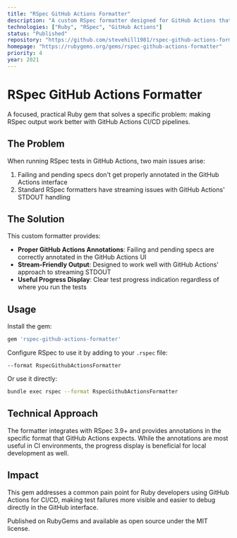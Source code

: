 ```yaml
---
title: "RSpec GitHub Actions Formatter"
description: "A custom RSpec formatter designed for GitHub Actions that provides proper test annotations and solves streaming output issues in CI environments."
technologies: ["Ruby", "RSpec", "GitHub Actions"]
status: "Published"
repository: "https://github.com/stevehill1981/rspec-github-actions-formatter"
homepage: "https://rubygems.org/gems/rspec-github-actions-formatter"
priority: 4
year: 2021
---
```


# RSpec GitHub Actions Formatter

A focused, practical Ruby gem that solves a specific problem: making RSpec output work better with GitHub Actions CI/CD pipelines.

## The Problem

When running RSpec tests in GitHub Actions, two main issues arise:
1. Failing and pending specs don't get properly annotated in the GitHub Actions interface
2. Standard RSpec formatters have streaming issues with GitHub Actions' STDOUT handling

## The Solution

This custom formatter provides:
- **Proper GitHub Actions Annotations**: Failing and pending specs are correctly annotated in the GitHub Actions UI
- **Stream-Friendly Output**: Designed to work well with GitHub Actions' approach to streaming STDOUT
- **Useful Progress Display**: Clear test progress indication regardless of where you run the tests

## Usage

Install the gem:
```ruby
gem 'rspec-github-actions-formatter'
```

Configure RSpec to use it by adding to your `.rspec` file:
```
--format RspecGithubActionsFormatter
```

Or use it directly:
```bash
bundle exec rspec --format RspecGithubActionsFormatter
```

## Technical Approach

The formatter integrates with RSpec 3.9+ and provides annotations in the specific format that GitHub Actions expects. While the annotations are most useful in CI environments, the progress display is beneficial for local development as well.

## Impact

This gem addresses a common pain point for Ruby developers using GitHub Actions for CI/CD, making test failures more visible and easier to debug directly in the GitHub interface.

Published on RubyGems and available as open source under the MIT license.